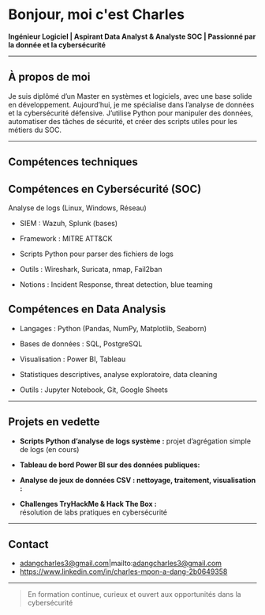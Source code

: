 # Bonjour, moi c'est Charles

**Ingénieur Logiciel | Aspirant Data Analyst & Analyste SOC | Passionné par la donnée et la cybersécurité**  

---

## À propos de moi

Je suis diplômé d’un Master en systèmes et logiciels, avec une base solide en développement. Aujourd’hui, je me spécialise dans l’analyse de données et la cybersécurité défensive.
J’utilise Python pour manipuler des données, automatiser des tâches de sécurité, et créer des scripts utiles pour les métiers du SOC.

---

## Compétences techniques

## Compétences en Cybersécurité (SOC)
Analyse de logs (Linux, Windows, Réseau)

- SIEM : Wazuh, Splunk (bases)

- Framework : MITRE ATT&CK

- Scripts Python pour parser des fichiers de logs

- Outils : Wireshark, Suricata, nmap, Fail2ban

- Notions : Incident Response, threat detection, blue teaming

## Compétences en Data Analysis
- Langages : Python (Pandas, NumPy, Matplotlib, Seaborn)

- Bases de données : SQL, PostgreSQL

- Visualisation : Power BI, Tableau

- Statistiques descriptives, analyse exploratoire, data cleaning

- Outils : Jupyter Notebook, Git, Google Sheets

---

## Projets en vedette


- **Scripts Python d’analyse de logs système :**
  projet d’agrégation simple de logs (en cours)  

- **Tableau de bord Power BI sur des données publiques:**   

- **Analyse de jeux de données CSV : nettoyage, traitement, visualisation :**

- **Challenges TryHackMe & Hack The Box :**  
   résolution de labs pratiques en cybersécurité  

---

## Contact

- adangcharles3@gmail.com|mailto:adangcharles3@gmail.com
- https://www.linkedin.com/in/charles-mpon-a-dang-2b0649358

---

> En formation continue, curieux et ouvert aux opportunités dans la cybersécurité




